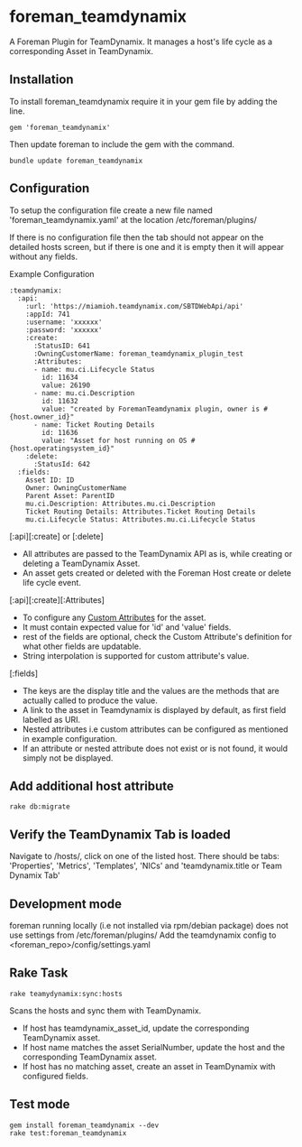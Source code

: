 # foreman_teamdynamix
A Foreman Plugin for TeamDynamix. It manages a host's life cycle as a corresponding Asset in TeamDynamix.

## Installation

To install foreman_teamdynamix require it in your gem file by adding the line.
```
gem 'foreman_teamdynamix'
```
Then update foreman to include the gem with the command.
```
bundle update foreman_teamdynamix
```

## Configuration
To setup the configuration file create a new file named 'foreman_teamdynamix.yaml' at the location /etc/foreman/plugins/

If there is no configuration file then the tab should not appear on the detailed hosts screen, but if there is one and it is empty then it will appear without any fields.

Example Configuration

```
:teamdynamix:
  :api:
    :url: 'https://miamioh.teamdynamix.com/SBTDWebApi/api'
    :appId: 741
    :username: 'xxxxxx'
    :password: 'xxxxxx'
    :create:
      :StatusID: 641
      :OwningCustomerName: foreman_teamdynamix_plugin_test
      :Attributes:
      - name: mu.ci.Lifecycle Status
        id: 11634
        value: 26190
      - name: mu.ci.Description
        id: 11632
        value: "created by ForemanTeamdynamix plugin, owner is #{host.owner_id}"
      - name: Ticket Routing Details
        id: 11636
        value: "Asset for host running on OS #{host.operatingsystem_id}"
    :delete:
      :StatusId: 642
  :fields:
    Asset ID: ID
    Owner: OwningCustomerName
    Parent Asset: ParentID
    mu.ci.Description: Attributes.mu.ci.Description
    Ticket Routing Details: Attributes.Ticket Routing Details
    mu.ci.Lifecycle Status: Attributes.mu.ci.Lifecycle Status
```
[:api][:create] or [:delete]
* All attributes are passed to the TeamDynamix API as is, while creating or deleting a TeamDynamix Asset.
* An asset gets created or deleted with the Foreman Host create or delete life cycle event.

[:api][:create][:Attributes]
* To configure any [Custom Attributes](https://api.teamdynamix.com/TDWebApi/Home/type/TeamDynamix.Api.CustomAttributes.CustomAttribute) for the asset.
* It must contain expected value for 'id' and 'value' fields.
* rest of the fields are optional, check the Custom Attribute's definition for what other fields are updatable.
* String interpolation is supported for custom attribute's value.

[:fields]
* The keys are the display title and the values are the methods that are actually called to produce the value.
* A link to the asset in Teamdynamix is displayed by default, as first field labelled as URI.
* Nested attributes i.e custom attributes can be configured as mentioned in example configuration.
* If an attribute or nested attribute does not exist or is not found, it would simply not be displayed.

## Add additional host attribute
```
rake db:migrate
```

## Verify the TeamDynamix Tab is loaded
Navigate to /hosts/, click on one of the listed host. There should be tabs: 'Properties', 'Metrics', 'Templates', 'NICs' and 'teamdynamix.title or Team Dynamix Tab'

## Development mode
foreman running locally (i.e not installed via rpm/debian package) does not use settings from /etc/foreman/plugins/
Add the teamdynamix config to <foreman_repo>/config/settings.yaml

## Rake Task
```
rake teamydynamix:sync:hosts
```
Scans the hosts and sync them with TeamDynamix.
* If host has teamdynamix_asset_id, update the corresponding TeamDynamix asset.
* If host name matches the asset SerialNumber, update the host and the corresponding TeamDynamix asset.
* If host has no matching asset, create an asset in TeamDynamix with configured fields.

## Test mode
```
gem install foreman_teamdynamix --dev
rake test:foreman_teamdynamix
```

